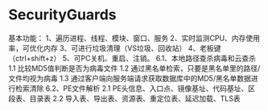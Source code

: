 # SecurityGuards
基本功能：
1、遍历进程、线程、模块、窗口、服务
2、实时监测CPU、内存使用率，可优化内存
3、可进行垃圾清理（VS垃圾、回收站）
4、老板键（ctrl+shift+z）
5、可PC关机、重启、注销。
6.1、本地路径查杀病毒和云查杀
    1.1 比较MD5值判断是否为病毒文件
    1.2 通过黑名单检索，只要是黑名单里的路径/文件均视为病毒
    1.3 通过客户端向服务端请求获取数据库中的MD5/黑名单数据进行检索清除
6.2、PE文件解析
    2.1 PE头信息、入口点、镜像基址、代码基址、区段表、目录表
    2.2 导入表、导出表、资源表、重定位表、延迟加载、TLS表
